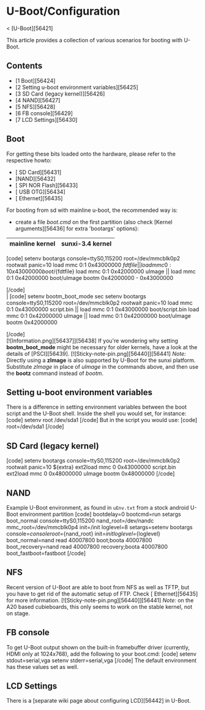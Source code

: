 # U-Boot/Configuration
< [U-Boot][56421]
 
This article provides a collection of various scenarios for booting with U-Boot. 
## Contents
  * [1 Boot][56424]
  * [2 Setting u-boot environment variables][56425]
  * [3 SD Card (legacy kernel)][56426]
  * [4 NAND][56427]
  * [5 NFS][56428]
  * [6 FB console][56429]
  * [7 LCD Settings][56430]

## Boot
For getting these bits loaded onto the hardware, please refer to the respective howto: 
  * [ SD Card][56431]
  * [NAND][56432]
  * [ SPI NOR Flash][56433]
  * [ USB OTG][56434]
  * [ Ethernet][56435]

For booting from sd with mainline u-boot, the recommended way is: 
  * create a file _boot.cmd_ on the first partition (also check [Kernel arguments][56436] for extra 'bootargs' options):

mainline kernel  | sunxi-3.4 kernel   
---|---
[code] 
    setenv bootargs console=ttyS0,115200 root=/dev/mmcblk0p2 rootwait panic=10
    load mmc 0:1 0x43000000 ${fdtfile} || load mmc 0:1 0x43000000 boot/${fdtfile}
    load mmc 0:1 0x42000000 uImage || load mmc 0:1 0x42000000 boot/uImage
    bootm 0x42000000 - 0x43000000
    
[/code]  
| 
[code] 
    setenv bootm_boot_mode sec
    setenv bootargs console=ttyS0,115200 root=/dev/mmcblk0p2 rootwait panic=10
    load mmc 0:1 0x43000000 script.bin || load mmc 0:1 0x43000000 boot/script.bin
    load mmc 0:1 0x42000000 uImage || load mmc 0:1 0x42000000 boot/uImage
    bootm 0x42000000
    
[/code]  
    [![Information.png][56437]][56438] If you're wondering why setting **bootm_boot_mode** might be necessary for older kernels, have a look at the details of [PSCI][56439].
    [![Sticky-note-pin.png][56440]][56441] _Note:_ Directly using a **zImage** is also supported by U-Boot for the sunxi platform. Substitute _zImage_ in place of _uImage_ in the commands above, and then use the **bootz** command instead of _bootm_.
## Setting u-boot environment variables
There is a difference in setting environment variables between the boot script and the U-Boot shell. 
Inside the shell you would set, for instance: 
[code] 
    setenv root /dev/sda1
[/code]
But in the script you would use: 
[code] 
    root=/dev/sda1
[/code]
## SD Card (legacy kernel)
[code] 
    setenv bootargs console=ttyS0,115200 root=/dev/mmcblk0p2 rootwait panic=10 ${extra}
    ext2load mmc 0 0x43000000 script.bin
    ext2load mmc 0 0x48000000 uImage
    bootm 0x48000000
[/code]
## NAND
Example U-Boot environment, as found in `uEnv.txt` from a stock android U-Boot environment partition 
[code] 
    bootdelay=0
    bootcmd=run setargs boot_normal
    console=ttyS0,115200
    nand_root=/dev/nandc
    mmc_root=/dev/mmcblk0p4
    init=/init
    loglevel=8
    setargs=setenv bootargs console=${console} root=${nand_root} init=${init} loglevel=${loglevel}
    boot_normal=nand read 40007800 boot;boota 40007800
    boot_recovery=nand read 40007800 recovery;boota 40007800
    boot_fastboot=fastboot
[/code]
## NFS
Recent version of U-Boot are able to boot from NFS as well as TFTP, but you have to get rid of the automatic setup of FTP. Check [ Ethernet][56435] for more information. 
[![Sticky-note-pin.png][56440]][56441] _Note:_ on the A20 based cubieboards, this only seems to work on the stable kernel, not on stage. 
## FB console
To get U-Boot output shown on the built-in framebuffer driver (currently, HDMI only at 1024x768), add the following to your boot.cmd: 
[code] 
    setenv stdout=serial,vga
    setenv stderr=serial,vga
[/code]
The default environment has these values set as well. 
## LCD Settings
There is a [separate wiki page about configuring LCD][56442] in U-Boot.
